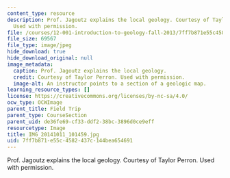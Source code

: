 ```yaml
---
content_type: resource
description: Prof. Jagoutz explains the local geology. Courtesy of Taylor Perron.
  Used with permission.
file: /courses/12-001-introduction-to-geology-fall-2013/7ff7b871e55c4582437c144bea654691_IMG_20141011_101459.jpg
file_size: 69567
file_type: image/jpeg
hide_download: true
hide_download_original: null
image_metadata:
  caption: Prof. Jagoutz explains the local geology.
  credit: Courtesy of Taylor Perron. Used with permission.
  image-alt: An instructor points to a section of a geologic map.
learning_resource_types: []
license: https://creativecommons.org/licenses/by-nc-sa/4.0/
ocw_type: OCWImage
parent_title: Field Trip
parent_type: CourseSection
parent_uid: de36fe69-cf33-ddf2-38bc-3896d0ce9eff
resourcetype: Image
title: IMG_20141011_101459.jpg
uid: 7ff7b871-e55c-4582-437c-144bea654691
---
```

Prof. Jagoutz explains the local geology. Courtesy of Taylor Perron. Used with permission.